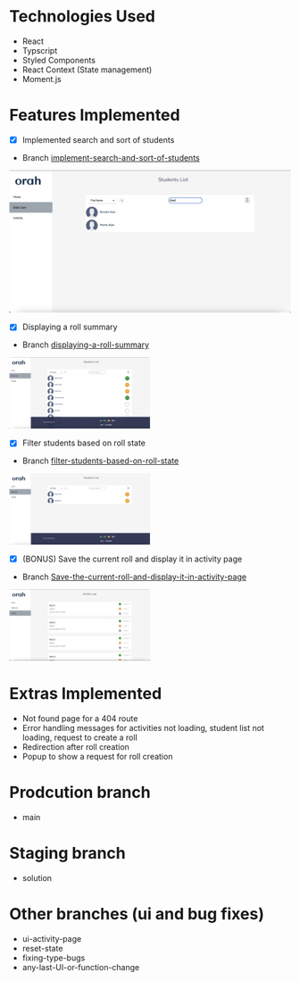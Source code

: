 # Technologies Used
- React 
- Typscript 
- Styled Components 
- React Context (State management)
- Moment.js


# Features Implemented 
- [x] Implemented search and sort of students
- Branch [implement-search-and-sort-of-students](https://github.com/manchandajayant/orah-engineering-test/tree/implement-search-and-sort-of-students)

![search](../screenshots/search.png)

- [x] Displaying a roll summary
- Branch [displaying-a-roll-summary](https://github.com/manchandajayant/orah-engineering-test/tree/displaying-a-roll-summary)

<img src="../screenshots/roll-sum.png" width=50% height=50%>


- [x] Filter students based on roll state
- Branch [filter-students-based-on-roll-state](https://github.com/manchandajayant/orah-engineering-test/tree/filter-students-based-on-roll-state)

<img src="../screenshots/filter-roll.png" width=50% height=50%>

- [x] (BONUS) Save the current roll and display it in activity page
- Branch [Save-the-current-roll-and-display-it-in-activity-page](https://github.com/manchandajayant/orah-engineering-test/tree/Save-the-current-roll-and-display-it-in-activity-page)

<img src="../screenshots/activity.png" width=50% height=50%>
<!-- ![Filter Roll](../screenshots/activity.png) -->

# Extras Implemented 
- Not found page for a 404 route 
- Error handling messages for activities not loading, student list not loading, request to create a roll
- Redirection after roll creation
- Popup to show a request for roll creation

# Prodcution branch
- main

# Staging branch 
- solution 

# Other branches (ui and bug fixes)
- ui-activity-page
- reset-state
- fixing-type-bugs
- any-last-UI-or-function-change